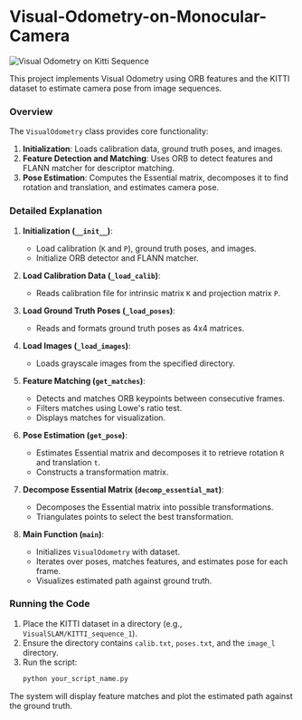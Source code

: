 # Visual-Odometry-on-Monocular-Camera

![Visual Odometry on Kitti Sequence](VO.gif)

This project implements Visual Odometry using ORB features and the KITTI dataset to estimate camera pose from image sequences.

### Overview

The `VisualOdometry` class provides core functionality:
1. **Initialization**: Loads calibration data, ground truth poses, and images.
2. **Feature Detection and Matching**: Uses ORB to detect features and FLANN matcher for descriptor matching.
3. **Pose Estimation**: Computes the Essential matrix, decomposes it to find rotation and translation, and estimates camera pose.

### Detailed Explanation

1. **Initialization (`__init__`)**:
    - Load calibration (`K` and `P`), ground truth poses, and images.
    - Initialize ORB detector and FLANN matcher.

2. **Load Calibration Data (`_load_calib`)**:
    - Reads calibration file for intrinsic matrix `K` and projection matrix `P`.

3. **Load Ground Truth Poses (`_load_poses`)**:
    - Reads and formats ground truth poses as 4x4 matrices.

4. **Load Images (`_load_images`)**:
    - Loads grayscale images from the specified directory.

5. **Feature Matching (`get_matches`)**:
    - Detects and matches ORB keypoints between consecutive frames.
    - Filters matches using Lowe's ratio test.
    - Displays matches for visualization.

6. **Pose Estimation (`get_pose`)**:
    - Estimates Essential matrix and decomposes it to retrieve rotation `R` and translation `t`.
    - Constructs a transformation matrix.

7. **Decompose Essential Matrix (`decomp_essential_mat`)**:
    - Decomposes the Essential matrix into possible transformations.
    - Triangulates points to select the best transformation.

8. **Main Function (`main`)**:
    - Initializes `VisualOdometry` with dataset.
    - Iterates over poses, matches features, and estimates pose for each frame.
    - Visualizes estimated path against ground truth.

### Running the Code

1. Place the KITTI dataset in a directory (e.g., `VisualSLAM/KITTI_sequence_1`).
2. Ensure the directory contains `calib.txt`, `poses.txt`, and the `image_l` directory.
3. Run the script:
    ```sh
    python your_script_name.py
    ```

The system will display feature matches and plot the estimated path against the ground truth.
